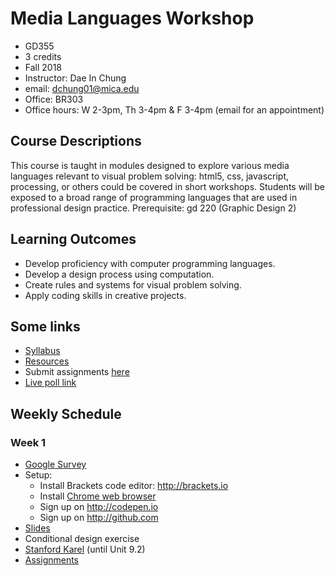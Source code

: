 # Media Languages Workshop

- GD355
- 3 credits
- Fall 2018
- Instructor: Dae In Chung
- email: [dchung01@mica.edu](mailto:dchung01@mica.edu)
- Office: BR303
- Office hours: W 2-3pm, Th 3-4pm & F 3-4pm (email for an appointment)


## Course Descriptions

This course is taught in modules designed to explore various media languages relevant to visual problem solving: html5, css, javascript, processing, or others could be covered in short workshops. Students will be exposed to a broad range of programming languages that are used in professional design practice. Prerequisite: gd 220 (Graphic Design 2)

## Learning Outcomes
- Develop proficiency with computer programming languages.
- Develop a design process using computation.
- Create rules and systems for visual problem solving.
- Apply coding skills in creative projects.

## Some links
- [Syllabus](files/MICA-18FA-GD355-Syllabus.pdf)
- [Resources](lectures/resources.md)
- Submit assignments [here](https://drive.google.com/drive/folders/1EE06L-9NFmaqm2JSXTny-ulGUbdB3Mw2?usp=sharing)
- [Live poll link](https://pollev.com/daechung096)

## Weekly Schedule

### Week 1
- [Google Survey](https://goo.gl/forms/MzCzuH5Kxp6K6dGj1)
- Setup:
  - Install Brackets code editor: http://brackets.io
  - Install [Chrome web browser](https://www.google.com/chrome)
  - Sign up on http://codepen.io
  - Sign up on http://github.com
- [Slides](http://paperdove.com/mica-gd355/fa17/w1-slides/index.html#/)
- Conditional design exercise
- [Stanford Karel](http://stanford.edu/~cpiech/karel/learn.html) (until Unit 9.2)
- [Assignments](lectures/w1-assignments.md)

<!--

### Week 2
- JavaScript drawing [Canvas API](https://developer.mozilla.org/en-US/docs/Web/API/Canvas_API)
- [Set up a p5.js sketch](lectures/w2-setup-sketch.md)
- [Structure of a sketch](lectures/w2-structure.md)
- [Basic drawing](lectures/w2-basic-drawing.md)
- [Advanced drawing](lectures/w2-adv-drawing.md)
  - [Convert Illustrator shape to p5 code](lectures/w2-illust-to-p5.md)
- [Drawing type](lectures/w2-drawing-type.md)
- [Assignments](lectures/w2-assignments.md)

### Week 3
- [p5.js online editor](http://alpha.editor.p5js.org)
- [Arithmetic](lectures/w3-arithmetic.md)
- [Variables](lectures/w3-variables.md)
- [Randomness](lectures/w3-random.md)
- [Assignments](lectures/w3-assignments.md)

### Week 4
- [Having problems with your code?](lectures/w4-problem-solving.md)
- [Function](lectures/w4-function.md)
- [Transformations](lectures/w4-transformation.md)
- [Conditionals](lectures/w4-conditionals.md)
- [Assignments](lectures/w4-assignments.md)

### Week 5
- [Assignments review](lectures/w5-review.md)
- Loop basics
  - [for loop challenge](lectures/w5-challenge.md)
- Export
  - [How to export images](lectures/w5-image-export.md)
  - [How to export SVG](lectures/w5-svg-export.md) (vector graphics)
- [Assignments](lectures/w5-assignments.md)

### Week 6
- Loop continued
  - [Pattern making with p5.js](https://codepen.io/collection/AyaKxK/)
- Transformations review
- [Annyang](https://www.talater.com/annyang/): Speech recognition JS library
  - [basic example](lectures/w6-annyang.md)
- [Assignments](lectures/w6-assignments.md)

### Week 7
- [Object](lectures/w7-object.md)
- **[Project: Parametric Design System](lectures/proj-parametric-design.md)**
- [Assignments](lectures/w7-assignments.md)

### Week 8
- Project idea/research presentation
- Object review
    - [bouncing ball example](http://alpha.editor.p5js.org/cdaein/sketches/H1ShtILpZ)
- [Array](lectures/w8-array.md)
    - [many bouncing ball example](http://alpha.editor.p5js.org/cdaein/sketches/HybAFLUTb)
    - [interactive bouncing ball example](http://alpha.editor.p5js.org/cdaein/sketches/HJdF8TL6-)
- [Assignments](lectures/w8-assignments.md)

### Week 9
- Review CSV file/design mockups
- [Working with CSV data in p5js](lectures/w9-csv.md)
- [Assignments](lectures/w9-assignments.md)

### Week 10
- Review prototype
- [Assignments](lectures/w10-assignments.md)

### Week 11
- Project 1 presentation 

### Week 12
- Project 1 final review
- **[Project 2: Data-driven Form-making](lectures/proj-data-form.md)**
- [How to convert p5js to Processing](lectures/w12-p5-to-processing.md)
    - [Processing transitions](https://github.com/processing/p5.js/wiki/Processing-transition)
- [Assignments](lectures/w12-assignments.md)

### Week 13
*Thanksviging break - no class*

### Week 14
- First prototypes review
- [Trigonometry](lectures/w14-trigonometry.md)
- Assignment: present the 2nd working prototype.

### Week 15
- Second prototypes review

### Week 16
- Final review

-->

